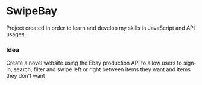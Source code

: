 # SwipeBay
Project created in order to learn and develop my skills in JavaScript and API usages.
### Idea
Create a novel website using the Ebay production API to allow users to sign-in, search, filter and swipe left or right between items they want and items they don't want
